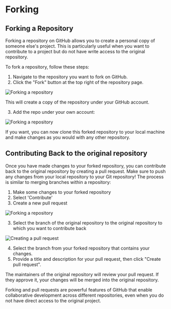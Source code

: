 # Forking

## Forking a Repository

Forking a repository on GitHub allows you to create a personal copy of someone else's project. This is particularly useful when you want to contribute to a project but do not have write access to the original repository.

To fork a repository, follow these steps:

1. Navigate to the repository you want to fork on GitHub.
2. Click the "Fork" button at the top right of the repository page.

![Forking a repository](https://files.mude.citg.tudelft.nl/fork1.png)

This will create a copy of the repository under your GitHub account.

3. Add the repo under your own account:

![Forking a repository](https://files.mude.citg.tudelft.nl/fork1-2.png)

If you want, you can now clone this forked repository to your local machine and make changes as you would with any other repository.

## Contributing Back to the original repository

Once you have made changes to your forked repository, you can contribute back to the original repository by creating a pull request. Make sure to push any changes from your local repository to your Git repository! The process is similar to merging branches within a repository:

1. Make some changes to your forked repository
2. Select 'Contribute'
3. Create a new pull request


![Forking a repository](https://files.mude.citg.tudelft.nl/contribute.png)

3. Select the branch of the original repository to the original repository to which you want to contribute back

![Creating a pull request](https://files.mude.citg.tudelft.nl/fork2.png)

4. Select the branch from your forked repository that contains your changes.
5. Provide a title and description for your pull request, then click "Create pull request".

The maintainers of the original repository will review your pull request. If they approve it, your changes will be merged into the original repository.

Forking and pull requests are powerful features of GitHub that enable collaborative development across different repositories, even when you do not have direct access to the original project.
